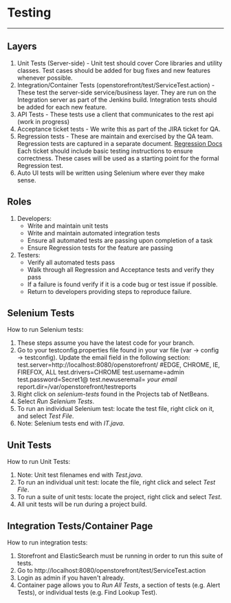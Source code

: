 # Testing
----

## Layers

1. Unit Tests (Server-side) - Unit test should cover Core libraries and utility classes. Test cases should be added for bug fixes and new features whenever possible.
2. Integration/Container Tests (openstorefront/test/ServiceTest.action) - These test the server-side service/business layer. They are run on the Integration server as part of the Jenkins build. Integration tests should be added for each new feature.
3. API Tests - These tests use a client that communicates to the rest api (work in progress)
4. Acceptance ticket tests -  We write this as part of the JIRA ticket for QA.
5. Regression tests - These are maintain and exercised by the QA team.
Regression tests are captured in a separate document. [Regression Docs](https://confluence.di2e.net/display/STORE/Regression+Test+Plans) Each ticket should include basic testing instructions to ensure correctness. These cases will be used as a starting point for the formal Regression test.
6. Auto UI tests will be written using Selenium where ever they make sense.

## Roles
1. Developers:
   * Write and maintain unit tests
   * Write and maintain automated integration tests
   * Ensure all automated tests are passing upon completion of a task
   * Ensure Regression tests for the feature are passing
2. Testers:
   * Verify all automated tests pass
   * Walk through all Regression and Acceptance tests and verify they pass
   * If a failure is found verify if it is a code bug or test issue if possible.
   * Return to developers providing steps to reproduce failure.

## Selenium Tests
How to run Selenium tests:
1. These steps assume you have the latest code for your branch.
2. Go to your testconfig.properties file found in your var file (var &rarr; config &rarr; testconfig).  Update the email field in the following section:
test.server=http://localhost:8080/openstorefront/
#EDGE, CHROME, IE, FIREFOX, ALL
test.drivers=CHROME
test.username=admin
test.password=Secret1@
test.newuseremail= *_your email_*
report.dir=/var/openstorefront/testreports
3. Right click on *selenium-tests* found in the Projects tab of NetBeans.
4. Select *Run Selenium Tests*.
5. To run an individual Selenium test: locate the test file, right click on it, and select *Test File*.
6. Note: Selenium tests end with _IT.java_.

## Unit Tests
How to run Unit Tests:
1. Note: Unit test filenames end with _Test.java_.
2. To run an individual unit test: locate the file, right click and select *Test File*.
3. To run a suite of unit tests: locate the project, right click and select *Test*.
4. All unit tests will be run during a project build.

## Integration Tests/Container Page
How to run integration tests:
1. Storefront and ElasticSearch must be running in order to run this suite of tests.
2. Go to http://localhost:8080/openstorefront/test/ServiceTest.action
3. Login as admin if you haven't already.
4. Container page allows you to *Run All Tests*, a section of tests (e.g. Alert Tests), or individual tests (e.g. Find Lookup Test).

